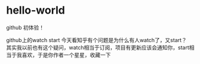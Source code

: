 # hello-world
github 初体验！  

github上的watch  start 今天看知乎有个问题是为什么有人watch了，又start？  
其实我以前也有这个疑问，watch相当于订阅，项目有更新应该会通知你，start相当于我喜欢，于是你作者一个星星，收藏一下
